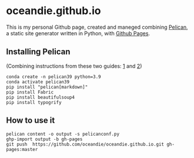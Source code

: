 # oceandie.github.io

This is my personal Github page, created and maneged combining [Pelican](https://docs.getpelican.com/en/latest/index.html), a static site generator written in Python, with [Github Pages](https://pages.github.com/).

## Installing Pelican
(Combining instructions from these two guides: [1](https://docs.getpelican.com/en/latest/install.html) and [2](https://www.archerimagine.com/articles/pelican/python-setup-for-pelican-blog.html))

```
conda create -n pelican39 python=3.9
conda activate pelican39
pip install "pelican[markdown]"
pip install Fabric
pip install beautifulsoup4
pip install typogrify
```

## How to use it

```
pelican content -o output -s pelicanconf.py
ghp-import output -b gh-pages
git push  https://github.com/oceandie/oceandie.github.io.git gh-pages:master
```


